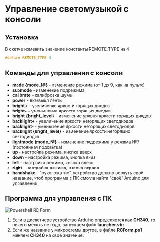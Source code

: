 # Управление светомузыкой c консоли
## Установка
В скетче изменить значение константы REMOTE_TYPE на 4
```c
#define REMOTE_TYPE 4 
```

## Команды для управления с консоли
* **mode {mode_№}** - изменение режима (от 1 до 9, как на пульте)
* **submode** - изменение подрежима
* **calibrate** - калибровка шума
* **power** - вкл/выкл ленты
* **bright+** - увеличение яркости горящих диодов
* **bright-** - уменьшение яркости горящих диодов
* **bright {bright_level}** - изменение уровня яркости горящих диодов
* **backlight+** - увеличение яркости негорящих светодиодов
* **backlight-** - уменьшение яркости негорящих светодиодов
* **backlight {bright_level}** - изменение яркости негорящих светодиодов
* **lightmode {mode_№}** - изменение подрежима у режима №7 (постоянная подсветка)
* **up** - настройка режима, кнопка вверх
* **down** - настройка режима, кнопка вниз
* **left** - настройка режима, кнопка влево
* **right** - настройка режима, кнопка вправо
* **handshake** - "рукопожатие", устройство должно вернуть своё название, чтоб программа с ПК смогла найти "своё" Arduino для управления

## Программа для управления с ПК
![Powershell RC Form](https://github.com/TsSaltan/ColorMusic/blob/master/PCRemoteControl/screenshot.jpg)
1. Если в диспетчере устройство Arduino определяется как **CH340**, то ничего менять не надо, запускаем файл **launcher.vbs**
2. Если же название у микросхемы другое, в файле **RCForm.ps1** меняем **CH340** на своё значение.